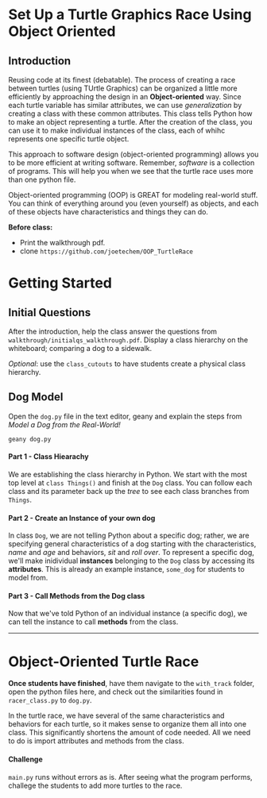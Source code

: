 # Set Up a Turtle Graphics Race Using Object Oriented  

## Introduction  

Reusing code at its finest (debatable). The process of creating a race between turtles (using TUrtle Graphics) can be organized a little more efficiently by approaching the design in an **Object-oriented** way. Since each turtle variable has similar attributes, we can use *generalization* by creating a class with these common attributes. This class tells Python how to make an object representing a turtle. After the creation of the class, you can use it to make individual instances of the class, each of whihc represents one specific turtle object.  

This approach to software design (object-oriented programming) allows you to be more efficient at writing software. Remember, *software* is a collection of programs. This will help you when we see that the turtle race uses more than one python file.  

Object-oriented programming (OOP) is GREAT for modeling real-world stuff. You can think of everything around you (even yourself) as objects, and each of these objects have characteristics and things they can do.  

**Before class:**  
* Print the walkthrough pdf.    
* clone `https://github.com/joetechem/OOP_TurtleRace`  

# Getting Started   

## Initial Questions  

After the introduction, help the class answer the questions from `walkthrough/initialqs_walkthrough.pdf`. Display a class hierarchy on the whiteboard; comparing a dog to a sidewalk.  

*Optional*: use the `class_cutouts` to have students create a physical class hierarchy.  

## Dog Model  

Open the `dog.py` file in the text editor, geany and explain the steps from *Model a Dog from the Real-World!*  

```  
geany dog.py
```  

#### Part 1 - Class Hiearachy  
We are establishing the class hierarchy in Python. We start with the most top level at `class Things()` and finish at the `Dog` class. You can follow each class and its parameter back up the *tree* to see each class branches from `Things`.  

#### Part 2 - Create an Instance of your own dog  
In class `Dog`, we are not telling Python about a specific dog; rather, we are specifying general characteristics of a dog starting with the characteristics, *name* and *age* and behaviors, *sit* and *roll over*. To represent a specific dog, we'll make inidividual **instances** belonging to the `Dog` class by accessing its **attributes**. This is already an example instance, `some_dog` for students to model from.  

#### Part 3 - Call Methods from the Dog class  
Now that we've told Python of an individual instance (a specific dog), we can tell the instance to call **methods** from the class.  

****  

# Object-Oriented Turtle Race

**Once students have finished**, have them navigate to the `with_track` folder, open the python files here, and check out the similarities found in `racer_class.py` to `dog.py`.  

In the turtle race, we have several of the same characteristics and behaviors for each turtle, so it makes sense to organize them all into one class. This significantly shortens the amount of code needed. All we need to do is import attributes and methods from the class.  

#### Challenge  
`main.py` runs without errors as is. After seeing what the program performs, challege the students to add more turtles to the race.  


